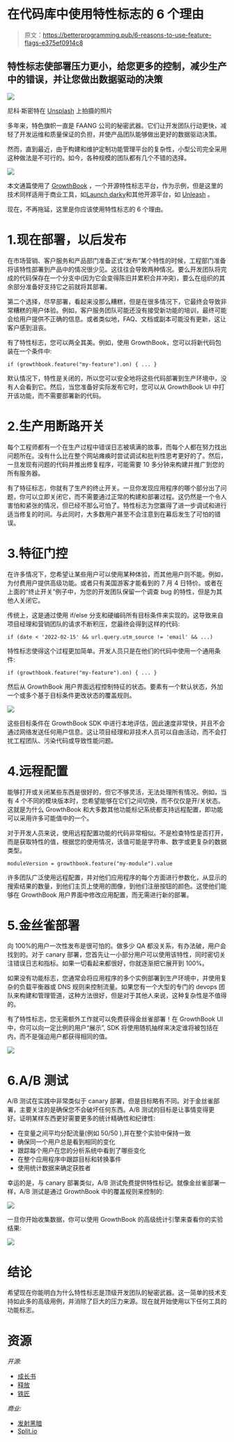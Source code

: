 # 在代码库中使用特性标志的 6 个理由

> 原文：<https://betterprogramming.pub/6-reasons-to-use-feature-flags-e375ef0914c8>

## 特性标志使部署压力更小，给您更多的控制，减少生产中的错误，并让您做出数据驱动的决策

![](img/4de9c26e06db068474541e57bc986af3.png)

尼科·斯密特在 [Unsplash](https://unsplash.com?utm_source=medium&utm_medium=referral) 上拍摄的照片

多年来，特色旗帜一直是 FAANG 公司的秘密武器。它们让开发团队行动更快，减轻了开发运维和质量保证的负担，并使产品团队能够做出更好的数据驱动决策。

然而，直到最近，由于构建和维护定制功能管理平台的复杂性，小型公司完全采用这种做法是不可行的。如今，各种规模的团队都有几个不错的选择。

![](img/cdad259281a7102d7352c5290ad0d211.png)

本文通篇使用了 [GrowthBook](https://github.com/growthbook/growthbook) ，一个开源特性标志平台，作为示例，但是这里的技术同样适用于商业工具，如[Launch darky](https://launchdarkly.com/)和其他开源平台，如 [Unleash](https://github.com/Unleash/unleash) 。

现在，不再拖延，这里是你应该使用特性标志的 6 个理由。

# 1.现在部署，以后发布

在市场营销、客户服务和产品部门准备正式“发布”某个特性的时候，工程部门准备将该特性部署到产品中的情况很少见。这往往会导致两种情况。要么开发团队将完成的代码保存在一个分支中(因为它会变得陈旧并累积合并冲突)，要么在组织的其余部分准备好支持它之前就将其部署。

第二个选择，尽早部署，看起来没那么糟糕，但是在很多情况下，它最终会导致非常糟糕的用户体验。例如，客户服务团队可能还没有接受新功能的培训，最终可能会给用户提供不正确的信息。或者类似地，FAQ、文档或副本可能没有更新，这让客户感到沮丧。

有了特性标志，您可以两全其美。例如，使用 GrowthBook，您可以将新代码包装在一个条件中:

```
if (growthbook.feature("my-feature").on) { ... }
```

默认情况下，特性是关闭的，所以您可以安全地将这些代码部署到生产环境中，没有人会看到它。然后，当您准备好实际发布它时，您可以从 GrowthBook UI 中打开该功能，而不需要部署新的代码。

# 2.生产用断路开关

每个工程师都有一个在生产过程中错误日志被填满的故事，而每个人都在努力找出问题所在。没有什么比在整个网站瘫痪时尝试调试和批判性思考更好的了。然后，一旦发现有问题的代码并推出修复程序，可能需要 10 多分钟来构建并推广到您的所有服务器。

有了特征标志，你就有了生产的终止开关。一旦你发现应用程序的哪个部分出了问题，你可以立即关闭它，而不需要通过正常的构建和部署过程。这仍然是一个令人害怕和紧张的情况，但已经不那么可怕了。特性标志为您赢得了进一步调试和进行适当修复的时间。与此同时，大多数用户甚至不会注意到在幕后发生了可怕的错误。

# 3.特征门控

在许多情况下，您希望让某些用户可以使用某种体验，而其他用户则不能。例如，为付费用户提供高级功能。或者只有美国游客才能看到的 7 月 4 日特价。或者在上面的“终止开关”例子中，为您的开发团队保留一个调查 bug 的特性，但是为其他人关闭它。

传统上，这是通过使用 if/else 分支和硬编码所有目标条件来实现的。这导致来自项目经理和营销团队的请求不断积压，您最终会得到这样的代码:

```
if (date < '2022-02-15' && url.query.utm_source != 'email' && ...)
```

特性标志使得这个过程更加简单。开发人员只是在他们的代码中使用一个通用条件:

```
if (growthbook.feature("my-feature").on) { ... }
```

然后从 GrowthBook 用户界面远程控制特征的状态。要素有一个默认状态，外加一个或多个基于目标条件更改状态的覆盖规则。

![](img/a78496ea03b7ea8e34d5cc4a7640bcf4.png)

这些目标条件在 GrowthBook SDK 中进行本地评估，因此速度非常快，并且不会通过网络发送任何用户信息。这让项目经理和非技术人员可以自由活动，而不会打扰工程团队、污染代码或导致性能问题。

# 4.远程配置

能够打开或关闭某些东西是很好的，但它不够灵活，无法处理所有情况。例如，当有 4 个不同的模块版本时，您希望能够在它们之间切换，而不仅仅是开/关状态。这就是为什么 GrowthBook 和大多数其他功能标记系统都支持远程配置，即功能可以采用许多可能值中的一个。

对于开发人员来说，使用远程配置功能的代码非常相似。不是检查特性是否打开，而是获取特性的值，根据您的使用情况，该值可能是字符串、数字或更复杂的数据类型。

`moduleVersion = growthbook.feature("my-module").value`

许多团队广泛使用远程配置，并对他们应用程序的每个方面进行参数化，从显示的搜索结果的数量，到他们主页上使用的图像，到他们注册按钮的颜色。这使他们能够在 GrowthBook 用户界面中修改应用配置，而无需进行新的部署。

# 5.金丝雀部署

向 100%的用户一次性发布是很可怕的。做多少 QA 都没关系，有办法破，用户会找到的。对于 canary 部署，您首先让一小部分用户可以使用该特性，同时密切关注错误日志和指标。如果一切看起来都很好，你就逐渐把它展开到 100%。

如果没有功能标志，您通常会将应用程序的多个实例部署到生产环境中，并使用复杂的负载平衡器或 DNS 规则来控制流量。如果您有一个大型的专门的 devops 团队来构建和管理管道，这种方法很好，但是对于其他人来说，这种复杂性是不值得的。

有了特性标志，您无需额外工作就可以免费获得金丝雀部署！在 GrowthBook UI 中，你可以向一定比例的用户“展示”, SDK 将使用随机抽样来决定谁将被包括在内，而不是强迫用户都获得相同的值。

![](img/15c815ce409b1f868ddc05790712ded1.png)

# 6.A/B 测试

A/B 测试在实践中非常类似于 canary 部署，但是目标略有不同。对于金丝雀部署，主要关注的是确保您不会破坏任何东西。A/B 测试的目标是让事情变得更好。证明某样东西更好需要更多的统计精确性和纪律性:

*   在变量之间平均分配流量(例如 50/50 ),并在整个实验中保持一致
*   确保同一个用户总是看到相同的变化
*   跟踪每个用户在您的分析系统中看到了哪些变化
*   在整个应用程序中跟踪目标和转换事件
*   使用统计数据来确定获胜者

幸运的是，与 canary 部署类似，A/B 测试免费提供特性标记。就像金丝雀部署一样，A/B 测试是通过 GrowthBook 中的覆盖规则来控制的:

![](img/22936e74ebbcd9b6dd8efa5d2d6ddba7.png)

一旦你开始收集数据，你可以使用 GrowthBook 的高级统计引擎来查看你的实验结果:

![](img/84eef484a2ab8b7b789a4bd0d5c6aaad.png)

# 结论

希望现在你能明白为什么特性标志是顶级开发团队的秘密武器。这一简单的技术支持如此多的高级用例，并消除了巨大的压力来源。现在就开始使用以下任何工具的功能标志。

# 资源

*开源:*

*   [成长书](https://github.com/growthbook/growthbook)
*   [释放](https://github.com/Unleash/unleash)
*   [铁匠](https://github.com/Flagsmith/flagsmith)

*商业:*

*   [发射黑暗](https://launchdarkly.com/)
*   [Split.io](https://www.split.io/)